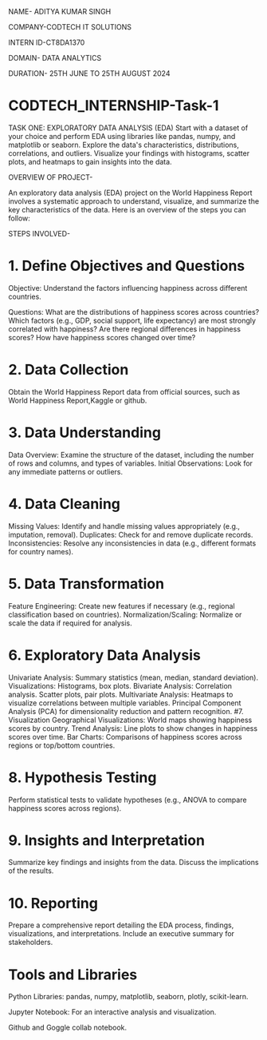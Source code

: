  NAME- ADITYA KUMAR SINGH

 COMPANY-CODTECH IT SOLUTIONS
 
 INTERN ID-CT8DA1370
 
 DOMAIN- DATA ANALYTICS
 
 DURATION- 25TH JUNE TO 25TH AUGUST 2024



# CODTECH_INTERNSHIP-Task-1
TASK ONE: EXPLORATORY DATA ANALYSIS (EDA)  Start with a dataset of your choice and perform EDA using libraries like pandas, numpy, and matplotlib or seaborn. Explore the data's characteristics, distributions, correlations, and outliers. Visualize your findings with histograms, scatter plots, and heatmaps to gain insights into the data.

 OVERVIEW OF PROJECT-

An exploratory data analysis (EDA) project on the World Happiness Report involves a systematic approach to understand, visualize, and summarize the key characteristics of the data. Here is an overview of the steps you can follow:

   STEPS  INVOLVED-

# 1. Define Objectives and Questions
Objective: Understand the factors influencing happiness across different countries.

Questions:
What are the distributions of happiness scores across countries?
Which factors (e.g., GDP, social support, life expectancy) are most strongly correlated with happiness?
Are there regional differences in happiness scores?
How have happiness scores changed over time?
# 2. Data Collection
Obtain the World Happiness Report data from official sources, such as World Happiness Report,Kaggle or github.
# 3. Data Understanding
Data Overview: Examine the structure of the dataset, including the number of rows and columns, and types of variables.
Initial Observations: Look for any immediate patterns or outliers.
# 4. Data Cleaning
Missing Values: Identify and handle missing values appropriately (e.g., imputation, removal).
Duplicates: Check for and remove duplicate records.
Inconsistencies: Resolve any inconsistencies in data (e.g., different formats for country names).
# 5. Data Transformation
Feature Engineering: Create new features if necessary (e.g., regional classification based on countries).
Normalization/Scaling: Normalize or scale the data if required for analysis.
# 6. Exploratory Data Analysis
Univariate Analysis:
Summary statistics (mean, median, standard deviation).
Visualizations: Histograms, box plots.
Bivariate Analysis:
Correlation analysis.
Scatter plots, pair plots.
Multivariate Analysis:
Heatmaps to visualize correlations between multiple variables.
Principal Component Analysis (PCA) for dimensionality reduction and pattern recognition.
#7. Visualization
Geographical Visualizations: World maps showing happiness scores by country.
Trend Analysis: Line plots to show changes in happiness scores over time.
Bar Charts: Comparisons of happiness scores across regions or top/bottom countries.
# 8. Hypothesis Testing
Perform statistical tests to validate hypotheses (e.g., ANOVA to compare happiness scores across regions).
# 9. Insights and Interpretation
Summarize key findings and insights from the data.
Discuss the implications of the results.
# 10. Reporting
Prepare a comprehensive report detailing the EDA process, findings, visualizations, and interpretations.
Include an executive summary for stakeholders.

# Tools and Libraries
Python Libraries: pandas, numpy, matplotlib, seaborn, plotly, scikit-learn.

Jupyter Notebook: For an interactive analysis and visualization.

Github and Goggle collab notebook.
